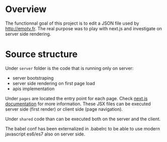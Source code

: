 # Overview

The functionnal goal of this project is to edit a JSON file used by http://emotv.fr.
The real purpose was to play with next.js and investigate on server side rendering.

# Source structure

Under `server` folder is the code that is running only on server:
* server bootstraping
* server side rendering on first page load
* apis implementation

Under `pages` are located the entry point for each page. Check [next.js documentation](https://github.com/zeit/next.js) for more information. These JSX files can be executed server side (first render) or client side (page navigation).

Under `shared` code than can be executed both on the server and the client.

The babel conf has been externalized in .babelrc to be able to use modern javascript es6/es7 also on server side.